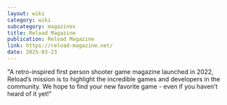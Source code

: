 ```yaml
---
layout: wiki
category: wiki
subcategory: magazines
title: Reload Magazine
publication: Reload Magazine
link: https://reload-magazine.net/
date: 2025-03-23
---
```


"A retro-inspired first person shooter game magazine launched in 2022, Reload’s mission is to highlight the incredible games and developers in the community. We hope to find your new favorite game - even if you haven’t heard of it yet!"
